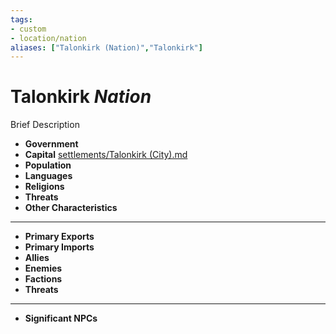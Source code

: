 ```yaml
---
tags:
- custom
- location/nation 
aliases: ["Talonkirk (Nation)","Talonkirk"]
---
```

# Talonkirk *Nation* 

Brief Description

- **Government** 
- **Capital** [settlements/Talonkirk (City).md](settlements/Talonkirk%20(City).md) 
- **Population** 
- **Languages** 
- **Religions**
- **Threats** 
- **Other Characteristics** 
---
- **Primary Exports** 
- **Primary Imports** 
- **Allies** 
- **Enemies** 
- **Factions** 
- **Threats** 
---
- **Significant NPCs** 
